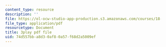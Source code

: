 ```yaml
---
content_type: resource
description: ''
file: https://ol-ocw-studio-app-production.s3.amazonaws.com/courses/18-03sc-differential-equations-fall-2011/74d557bba8d30af80a57f68d2a5009ef_e3FfmXtkppM.pdf
file_type: application/pdf
resourcetype: Document
title: 3play pdf file
uid: 74d557bb-a8d3-0af8-0a57-f68d2a5009ef
---
```

